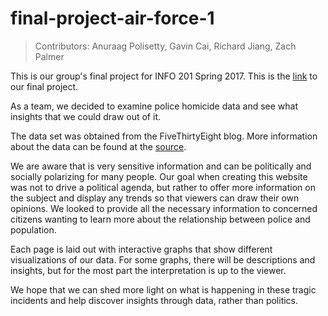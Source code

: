 # final-project-air-force-1

> Contributors: Anuraag Polisetty, Gavin Cai, Richard Jiang, Zach Palmer

This is our group's final project for INFO 201 Spring 2017. This is the [link](https://gcai47.shinyapps.io/final-project-air-force-1/) to our final project.


As a team, we decided to examine police homicide data and see what insights that we could draw out of it.

The data set was obtained from the FiveThirtyEight blog. More information about the data can be found at the [source](https://github.com/fivethirtyeight/data/tree/master/police-killings).

We are aware that is very sensitive information and can be politically and socially polarizing for many people. Our goal when creating this website was not to drive a political agenda, but rather to offer more information on the subject and display any trends so that viewers can draw their own opinions. We looked to provide all the necessary information to concerned citizens wanting to learn more about the relationship between police and population.

Each page is laid out with interactive graphs that show different visualizations of our data. For some graphs, there will be descriptions and insights, but for the most part the interpretation is up to the viewer.

We hope that we can shed more light on what is happening in these tragic incidents and help discover insights through data, rather than politics.
